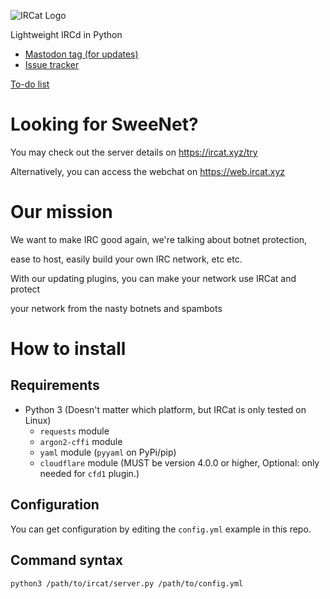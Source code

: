 ![IRCat Logo](https://git.swee.codes/swee/IRCat/raw/branch/main/ircat-invert.svg)

Lightweight IRCd in Python

* [Mastodon tag (for updates)](https://mastodon.swee.codes/tags/CodenameIRCat)
* [Issue tracker](https://discuss.swee.codes/c/12)

[To-do list](todo.md)

# Looking for SweeNet?

You may check out the server details on https://ircat.xyz/try

Alternatively, you can access the webchat on https://web.ircat.xyz

# Our mission

We want to make IRC good again, we're talking about botnet protection,

ease to host, easily build your own IRC network, etc etc.

With our updating plugins, you can make your network use IRCat and protect

your network from the nasty botnets and spambots

# How to install

## Requirements

* Python 3 (Doesn't matter which platform, but IRCat is only tested on Linux)
   * `requests` module
   * `argon2-cffi` module
   * `yaml` module (`pyyaml` on PyPi/pip)
   * `cloudflare` module (MUST be version 4.0.0 or higher, Optional: only needed for `cfd1` plugin.)

## Configuration

You can get configuration by editing the `config.yml` example in this repo.

## Command syntax

```bash
python3 /path/to/ircat/server.py /path/to/config.yml
```